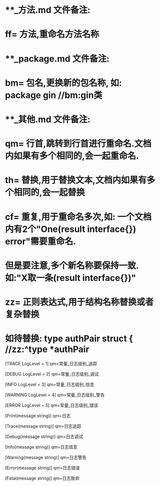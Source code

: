 # **_方法.md 文件备注:
# ff= 方法,重命名方法名称
# 
# **_package.md 文件备注:
# bm= 包名,更换新的包名称, 如: package gin //bm:gin类
#
# **_其他.md 文件备注:
# qm= 行首,跳转到行首进行重命名.文档内如果有多个相同的,会一起重命名.
# th= 替换,用于替换文本,文档内如果有多个相同的,会一起替换
# cf= 重复,用于重命名多次,如: 一个文档内有2个"One(result interface{}) error"需要重命名.
#     但是要注意,多个新名称要保持一致. 如:"X取一条(result interface{})"
# zz= 正则表达式,用于结构名称替换或者复杂替换
#     如待替换: type authPair struct { //zz:^type *authPair

[TRACE LogLevel = 1]
qm=常量_日志级别_追踪

[DEBUG LogLevel = 2]
qm=常量_日志级别_调试

[INFO LogLevel = 3]
qm=常量_日志级别_信息

[WARNING LogLevel = 4]
qm=常量_日志级别_警告

[ERROR LogLevel = 5]
qm=常量_日志级别_错误

[Print(message string)]
qm=日志

[Trace(message string)]
qm=日志追踪

[Debug(message string)]
qm=日志调试

[Info(message string)]
qm=日志信息

[Warning(message string)]
qm=日志警告

[Error(message string)]
qm=日志错误

[Fatal(message string)]
qm=日志致命

